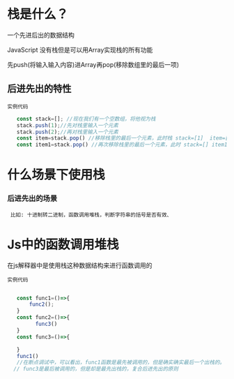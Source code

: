 # 栈是什么？
  一个先进后出的数据结构

  JavaScript 没有栈但是可以用Array实现栈的所有功能

  先push(将输入输入内容)进Array再pop(移除数组里的最后一项)

  ## 后进先出的特性

    实例代码
```javaScript
   const stack=[]; //现在我们有一个空数组，将他视为栈
   stack.push(1);//先对栈里输入一个元素
   stack.push(2);//再对栈里输入一个元素
   const item=stack.pop() //移除栈里的最后一个元素，此时栈 stack=[1]  item=[2]
   const item1=stack.pop() //再次移除栈里的最后一个元素，此时 stack=[] item1=[1]
```
# 什么场景下使用栈
  ### 后进先出的场景

     比如: 十进制转二进制，函数调用堆栈，判断字符串的括号是否有效、


# Js中的函数调用堆栈

   在js解释器中是使用栈这种数据结构来进行函数调用的
    
    实例代码
```javaScript

   const func1=()=>{
       func2();
   }
   const func2=()=>{
         func3()
   }
   const func3=()=>{

   }
   func1()
   //在断点调试中，可以看出，func1函数是最先被调用的，但是确实确实最后一个出栈的。
  // func3是最后被调用的，但是却是最先出栈的，复合后进先出的原则
```